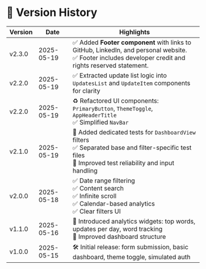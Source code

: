 
# 📌 Version History

| Version   | Date         | Highlights                                                                                  |
|-----------|--------------|---------------------------------------------------------------------------------------------|
| v2.3.0    | 2025-05-19   | ✅ Added **Footer component** with links to GitHub, LinkedIn, and personal website.<br> ✅ Footer includes developer credit and rights reserved statement.|
| v2.2.0    | 2025-05-19   | ✅ Extracted update list logic into `UpdatesList` and `UpdateItem` components for clarity   |
| v2.2.0    | 2025-05-19   | ♻️ Refactored UI components: `PrimaryButton`, `ThemeToggle`, `AppHeaderTitle` <br>✅ Simplified `NavBar` |
| v2.1.0    | 2025-05-19   | 🧪 Added dedicated tests for `DashboardView` filters<br>✅ Separated base and filter-specific test files<br>🧼 Improved test reliability and input handling |
| v2.0.0    | 2025-05-18   | ✅ Date range filtering<br>✅ Content search<br>✅ Infinite scroll<br>✅ Calendar-based analytics<br>✅ Clear filters UI |
| v1.1.0    | 2025-05-16   | 🧩 Introduced analytics widgets: top words, updates per day, word tracking<br>🎨 Improved dashboard structure |
| v1.0.0    | 2025-05-15   | 🛠 Initial release: form submission, basic dashboard, theme toggle, simulated auth          |
